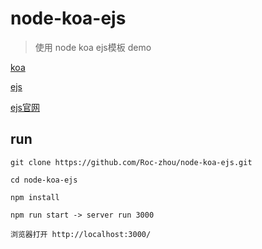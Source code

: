 # node-koa-ejs
> 使用 node koa ejs模板 demo

[koa](https://github.com/koajs/koa)

[ejs](https://github.com/mde/ejs)

[ejs官网](https://ejs.bootcss.com/)


## run
```
git clone https://github.com/Roc-zhou/node-koa-ejs.git

cd node-koa-ejs

npm install

npm run start -> server run 3000

浏览器打开 http://localhost:3000/
```